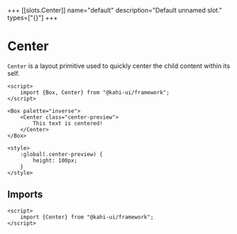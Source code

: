 +++
[[slots.Center]]
name="default"
description="Default unnamed slot."
types=["{}"]
+++

# Center

`Center` is a layout primitive used to quickly center the child content within its self.

```svelte repl Center Preview
<script>
    import {Box, Center} from "@kahi-ui/framework";
</script>

<Box palette="inverse">
    <Center class="center-preview">
        This text is centered!
    </Center>
</Box>

<style>
    :global(.center-preview) {
        height: 100px;
    }
</style>
```

## Imports

```svelte default Center Imports
<script>
    import {Center} from "@kahi-ui/framework";
</script>
```
